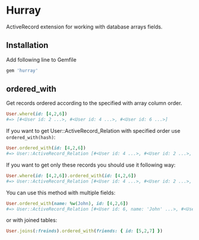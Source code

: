 # Hurray
ActiveRecord extension for working with database arrays fields.

Installation
--
Add following line to Gemfile

``` ruby
gem 'hurray'
```

ordered_with
--
Get records ordered according to the specified with array column order.<br />

``` ruby
User.where(id: [4,2,6])
#=> [#<User id: 2 ...>, #<User id: 4 ...>, #<User id: 6 ...>]
```

If you want to get User::ActiveRecord_Relation with specified order use ``ordered_with(hash)``:

``` ruby
User.ordered_with(id: [4,2,6])
#=> User::ActiveRecord_Relation [#<User id: 4 ...>, #<User id: 2 ...>, #<User id: 6 ...>, #<User id: 1 ...>, ...]
```

If you want to get only these records you should use it following way:

``` ruby
User.where(id: [4,2,6]).ordered_with(id: [4,2,6])
#=> User::ActiveRecord_Relation [#<User id: 4 ...>, #<User id: 2 ...>, #<User id: 6 ...>, #<User id: 1 ...>]
```

You can use this method with multiple fields:

``` ruby
User.ordered_with(name: %w(John), id: [4,2,6])
#=> User::ActiveRecord_Relation [#<User id: 6, name: 'John' ...>, #<User id: 4 ...>, #<User id: 2 ...>, ...]
```

or with joined tables:

``` ruby
User.joins(:freinds).ordered_with(friends: { id: [5,2,7] })
```
